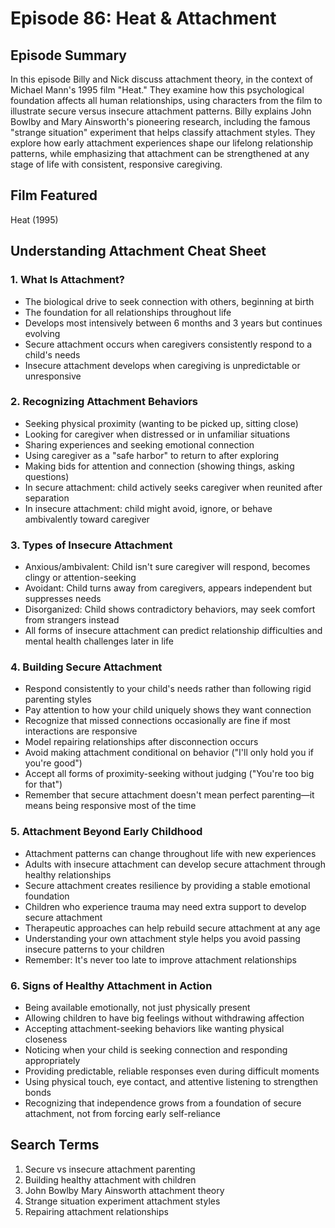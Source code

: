 # Episode 86: Heat & Attachment

## Episode Summary
In this episode Billy and Nick discuss attachment theory, in the context of Michael Mann's 1995 film "Heat." They examine how this psychological foundation affects all human relationships, using characters from the film to illustrate secure versus insecure attachment patterns. Billy explains John Bowlby and Mary Ainsworth's pioneering research, including the famous "strange situation" experiment that helps classify attachment styles. They explore how early attachment experiences shape our lifelong relationship patterns, while emphasizing that attachment can be strengthened at any stage of life with consistent, responsive caregiving.

## Film Featured
Heat (1995)

## Understanding Attachment Cheat Sheet

### 1. What Is Attachment?
- The biological drive to seek connection with others, beginning at birth
- The foundation for all relationships throughout life
- Develops most intensively between 6 months and 3 years but continues evolving
- Secure attachment occurs when caregivers consistently respond to a child's needs
- Insecure attachment develops when caregiving is unpredictable or unresponsive

### 2. Recognizing Attachment Behaviors
- Seeking physical proximity (wanting to be picked up, sitting close)
- Looking for caregiver when distressed or in unfamiliar situations
- Sharing experiences and seeking emotional connection
- Using caregiver as a "safe harbor" to return to after exploring
- Making bids for attention and connection (showing things, asking questions)
- In secure attachment: child actively seeks caregiver when reunited after separation
- In insecure attachment: child might avoid, ignore, or behave ambivalently toward caregiver

### 3. Types of Insecure Attachment
- Anxious/ambivalent: Child isn't sure caregiver will respond, becomes clingy or attention-seeking
- Avoidant: Child turns away from caregivers, appears independent but suppresses needs
- Disorganized: Child shows contradictory behaviors, may seek comfort from strangers instead
- All forms of insecure attachment can predict relationship difficulties and mental health challenges later in life

### 4. Building Secure Attachment
- Respond consistently to your child's needs rather than following rigid parenting styles
- Pay attention to how your child uniquely shows they want connection
- Recognize that missed connections occasionally are fine if most interactions are responsive
- Model repairing relationships after disconnection occurs
- Avoid making attachment conditional on behavior ("I'll only hold you if you're good")
- Accept all forms of proximity-seeking without judging ("You're too big for that")
- Remember that secure attachment doesn't mean perfect parenting—it means being responsive most of the time

### 5. Attachment Beyond Early Childhood
- Attachment patterns can change throughout life with new experiences
- Adults with insecure attachment can develop secure attachment through healthy relationships
- Secure attachment creates resilience by providing a stable emotional foundation
- Children who experience trauma may need extra support to develop secure attachment
- Therapeutic approaches can help rebuild secure attachment at any age
- Understanding your own attachment style helps you avoid passing insecure patterns to your children
- Remember: It's never too late to improve attachment relationships

### 6. Signs of Healthy Attachment in Action
- Being available emotionally, not just physically present
- Allowing children to have big feelings without withdrawing affection
- Accepting attachment-seeking behaviors like wanting physical closeness
- Noticing when your child is seeking connection and responding appropriately
- Providing predictable, reliable responses even during difficult moments
- Using physical touch, eye contact, and attentive listening to strengthen bonds
- Recognizing that independence grows from a foundation of secure attachment, not from forcing early self-reliance

## Search Terms
1. Secure vs insecure attachment parenting
2. Building healthy attachment with children
3. John Bowlby Mary Ainsworth attachment theory
4. Strange situation experiment attachment styles
5. Repairing attachment relationships